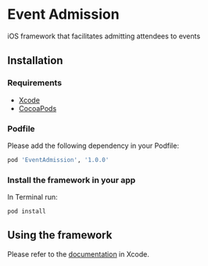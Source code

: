 # Event Admission

iOS framework that facilitates admitting attendees to events

## Installation

### Requirements

- [Xcode](https://developer.apple.com/xcode/)
- [CocoaPods](https://cocoapods.org)

### Podfile

Please add the following dependency in your Podfile:

```ruby
pod 'EventAdmission', '1.0.0'
```

### Install the framework in your app

In Terminal run:

```shell
pod install
```

## Using the framework

Please refer to the [documentation](./EventAdmission/EventAdmission.docc/EventAdmission.md) in Xcode.